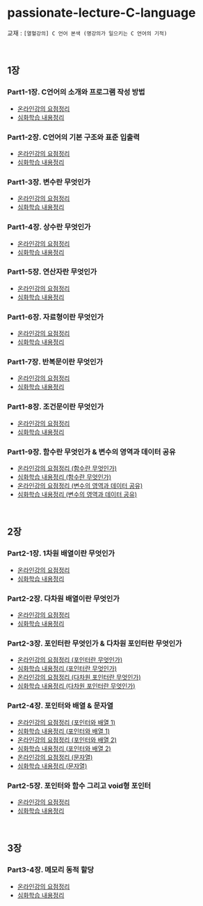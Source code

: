 # passionate-lecture-C-language

교재 : `[열혈강의] C 언어 본색 (명강의가 일으키는 C 언어의 기적)`

<br>

## 1장

### Part1-1장. C언어의 소개와 프로그램 작성 방법

- [온라인강의 요점정리](Part1-1장/1-1.lecture-summary.md)
- [심화학습 내용정리](Part1-1장/1-1.advanced-contents.md)

### Part1-2장. C언어의 기본 구조와 표준 입출력

- [온라인강의 요점정리](Part1-2장/1-2.lecture-summary.md)
- [심화학습 내용정리](Part1-2장/1-2.advanced-contents.md)

### Part1-3장. 변수란 무엇인가

- [온라인강의 요점정리](Part1-3장/1-3.lecture-summary.md)
- [심화학습 내용정리](Part1-3장/1-3.advanced-contents.md)

### Part1-4장. 상수란 무엇인가

- [온라인강의 요점정리](Part1-4장/1-4.lecture-summary.md)
- [심화학습 내용정리](Part1-8장/1-8.advanced-contents.md)

### Part1-5장. 연산자란 무엇인가

- [온라인강의 요점정리](Part1-5장/1-5.lecture-summary.md)
- [심화학습 내용정리](Part1-8장/1-8.advanced-contents.md)

### Part1-6장. 자료형이란 무엇인가

- [온라인강의 요점정리](Part1-6장/1-6.lecture-summary.md)
- [심화학습 내용정리](Part1-7장/1-7.advanced-contents.md)

### Part1-7장. 반복문이란 무엇인가

- [온라인강의 요점정리](Part1-7장/1-7.lecture-summary.md)
- [심화학습 내용정리](Part1-7장/1-7.advanced-contents.md)

### Part1-8장. 조건문이란 무엇인가

- [온라인강의 요점정리](Part1-8장/1-8.lecture-summary.md)
- [심화학습 내용정리](Part1-8장/1-8.advanced-contents.md)

### Part1-9장. 함수란 무엇인가 & 변수의 영역과 데이터 공유

- [온라인강의 요점정리 (함수란 무엇인가)](Part1-9장/1-9-1.lecture-summary.md)
- [심화학습 내용정리 (함수란 무엇인가)](Part1-9장/1-9-1.advanced-contents.md)
- [온라인강의 요점정리 (변수의 영역과 데이터 공유)](Part1-9장/1-9-2.lecture-summary.md)
- [심화학습 내용정리 (변수의 영역과 데이터 공유)](Part3-4장/3-4.advanced-contents.md)

<br>

## 2장

### Part2-1장. 1차원 배열이란 무엇인가

- [온라인강의 요점정리](Part2-1장/2-1.lecture-summary.md)
- [심화학습 내용정리](Part2-3장/2-3-1.advanced-contents.md)

### Part2-2장. 다차원 배열이란 무엇인가

- [온라인강의 요점정리](Part2-2장/2-2.lecture-summary.md)
- [심화학습 내용정리](Part3-4장/3-4.advanced-contents.md)

### Part2-3장. 포인터란 무엇인가 & 다차원 포인터란 무엇인가

- [온라인강의 요점정리 (포인터란 무엇인가)](Part2-3장/2-3-1.lecture-summary.md)
- [심화학습 내용정리 (포인터란 무엇인가)](Part2-3장/2-3-1.advanced-contents.md)
- [온라인강의 요점정리 (다차원 포인터란 무엇인가)](Part2-3장/2-3-2.lecture-summary.md)
- [심화학습 내용정리 (다차원 포인터란 무엇인가)](Part3-4장/3-4.advanced-contents.md)

### Part2-4장. 포인터와 배열 & 문자열

- [온라인강의 요점정리 (포인터와 배열 1)](Part2-4장/2-4-1.lecture-summary.md)
- [심화학습 내용정리 (포인터와 배열 1)](Part2-4장/2-4-1.advanced-contents.md)
- [온라인강의 요점정리 (포인터와 배열 2)](Part2-4장/2-4-3.lecture-summary.md)
- [심화학습 내용정리 (포인터와 배열 2)](Part3-4장/3-4.advanced-contents.md)
- [온라인강의 요점정리 (문자열)](Part2-4장/2-4-2.lecture-summary.md)
- [심화학습 내용정리 (문자열)](Part2-4장/2-4-2.advanced-contents.md)

### Part2-5장. 포인터와 함수 그리고 void형 포인터

- [온라인강의 요점정리](Part2-5장/2-5.lecture-summary.md)
- [심화학습 내용정리](Part2-5장/2-5.advanced-contents.md)

<br>

## 3장

### Part3-4장. 메모리 동적 할당

- [온라인강의 요점정리](Part3-4장/3-4.lecture-summary.md)
- [심화학습 내용정리](Part3-4장/3-4.advanced-contents.md)
